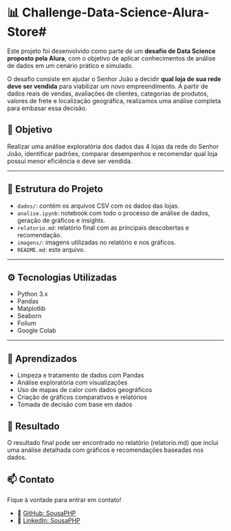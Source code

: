 # 📊 Challenge-Data-Science-Alura-Store# 

Este projeto foi desenvolvido como parte de um **desafio de Data Science proposto pela Alura**, com o objetivo de aplicar conhecimentos de análise de dados em um cenário prático e simulado.

O desafio consiste em ajudar o Senhor João a decidir **qual loja de sua rede deve ser vendida** para viabilizar um novo empreendimento. A partir de dados reais de vendas, avaliações de clientes, categorias de produtos, valores de frete e localização geográfica, realizamos uma análise completa para embasar essa decisão.

## 🧠 Objetivo

Realizar uma análise exploratória dos dados das 4 lojas da rede do Senhor João, identificar padrões, comparar desempenhos e recomendar qual loja possui menor eficiência e deve ser vendida.

---

## 📁 Estrutura do Projeto

- `dados/`: contém os arquivos CSV com os dados das lojas.
- `analise.ipynb`: notebook com todo o processo de análise de dados, geração de gráficos e insights.
- `relatorio.md`: relatório final com as principais descobertas e recomendação.
- `imagens/`: imagens utilizadas no relatório e nos gráficos.
- `README.md`: este arquivo.

---

## ⚙️ Tecnologias Utilizadas

- Python 3.x
- Pandas
- Matplotlib
- Seaborn
- Folium
- Google Colab
---

## 🧠 Aprendizados

- Limpeza e tratamento de dados com Pandas  
- Análise exploratória com visualizações  
- Uso de mapas de calor com dados geográficos  
- Criação de gráficos comparativos e relatórios  
- Tomada de decisão com base em dados

## 🚀 Resultado

O resultado final pode ser encontrado no relatório (relatorio.md) que inclui uma análise detalhada com gráficos e recomendações baseadas nos dados.

## 📫 Contato

Fique à vontade para entrar em contato!

- 🔗 [GitHub: SousaPHP](https://github.com/SousaPHP)  
- 💼 [LinkedIn: SousaPHP](https://www.linkedin.com/in/sousaphp/)

